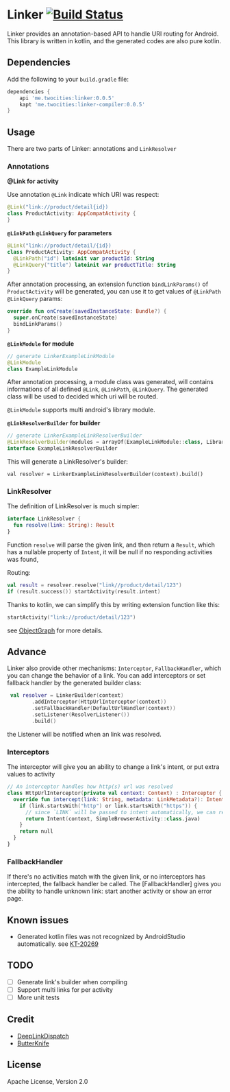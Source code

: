 # Linker [![Build Status](https://travis-ci.org/twocity/linker.svg?branch=master)](https://travis-ci.org/twocity/linker)

Linker provides an annotation-based API to handle URI routing for Android. This library is written in kotlin, and the generated codes are also pure kotlin.

## Dependencies

Add the following to your `build.gradle` file:

```groovy
dependencies {
	api 'me.twocities:linker:0.0.5'
	kapt 'me.twocities:linker-compiler:0.0.5'
}
```

## Usage

There are two parts of Linker: annotations and `LinkResolver`

### Annotations

__@Link for activity__

Use annotation `@Link` indicate which URI was respect:

```kotlin
@Link("link://product/detail{id})
class ProductActivity: AppCompatActivity {
}
```

__`@LinkPath` `@LinkQuery` for parameters__

```kotlin
@Link("link://product/detail/{id})
class ProductActivity: AppCompatActivity {
  @LinkPath("id") lateinit var productId: String
  @LinkQuery("title") lateinit var productTitle: String
}
```

After annotation processing, an extension function `bindLinkParams()` of `ProductActivity` will be generated, you can use it to get values of `@LinkPath` `@LinkQuery` params:

```kotlin
override fun onCreate(savedInstanceState: Bundle?) {
  super.onCreate(savedInstanceState)
  bindLinkParams()
}
```

__`@LinkModule` for module__

```kotlin
// generate LinkerExampleLinkModule
@LinkModule
class ExampleLinkModule
```

After annotation processing, a module class was generated, will contains informations of all defined `@Link`, `@LinkPath`, `@LinkQuery`. The generated class will be used to decided which uri will be routed.

`@LinkModule` supports multi android's library module.

__`@LinkResolverBuilder` for builder__

```kotlin
// generate LinkerExampleLinkResolverBuilder
@LinkResolverBuilder(modules = arrayOf(ExampleLinkModule::class, LibraryLinkModule::class))
interface ExampleLinkResolverBuilder
```

This will generate a LinkResolver's builder:

```
val resolver = LinkerExampleLinkResolverBuilder(context).build()
```


### LinkResolver

The definition of LinkResolver is much simpler:

```kotlin
interface LinkResolver {
  fun resolve(link: String): Result
}
```
Function `resolve` will parse the given link, and then return a `Result`, which has a nullable property of `Intent`, it will be null if no responding activities was found,

Routing:

```kotlin
val result = resolver.resolve("link//product/detail/123")
if (result.success()) startActivity(result.intent)
```
Thanks to kotlin, we can simplify this by writing extension function like this:

```kotlin
startActivity("link://product/detail/123")
```
see [ObjectGraph](https://github.com/twocity/linker/blob/master/example/src/main/java/me/twocities/linker/example/ObjectGraph.kt) for more details.

## Advance

Linker also provide other mechanisms: `Interceptor`, `FallbackHandler`, which you can change the behavior of a link. You can add interceptors or set fallback handler by the generated builder class:

```kotlin
 val resolver = LinkerBuilder(context)
        .addInterceptor(HttpUrlInterceptor(context))
        .setFallbackHandler(DefaultUrlHandler(context))
        .setListener(ResolverListener())
        .build()
```

the Listener will be notified when an link was resolved.

### Interceptors

The interceptor will give you an ability to change a link's intent, or put extra values to activity

```kotlin
// An interceptor handles how http(s) url was resolved
class HttpUrlInterceptor(private val context: Context) : Interceptor {
  override fun intercept(link: String, metadata: LinkMetadata?): Intent? {
    if (link.startsWith("http") or link.startsWith("https")) {
      // since `LINK` will be passed to intent automatically, we can return the intent directly
      return Intent(context, SimpleBrowserActivity::class.java)
    }
    return null
  }
}
```

### FallbackHandler

If there's no activities match with the given link, or no interceptors has intercepted, the fallback handler be called. The [FallbackHandler] gives you the ability to handle unknown link: start another activity or show an error page.

## Known issues

+ Generated kotlin files was not recognized by AndroidStudio automatically. see [KT-20269](https://youtrack.jetbrains.com/issue/KT-20269)

## TODO

+ [ ] Generate link's builder when compiling
+ [ ] Support multi links for per activity
+ [ ] More unit tests

## Credit

+ [DeepLinkDispatch](https://github.com/airbnb/DeepLinkDispatch)
+ [ButterKnife](https://github.com/JakeWharton/butterknife)

## License

Apache License, Version 2.0
